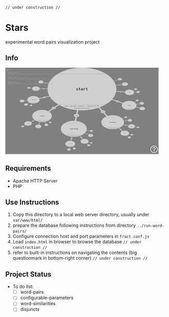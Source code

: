     // under construction //

# Stars

experimental word pairs visualization project

## Info

![](media/ssh-640.png)

## Requirements

- Apache HTTP Server
- PHP

## Use Instructions

1. Copy this directory to a local web server directory, usually under `var/www/html/`
2. prepare the database following instructions from directory `../run-word-pairs/`
3. Configure connection host and port parameters in `fract.conf.js`
4. Load `index.html` in browser to browse the database `// under construction //`
5. refer to built-in instructions on navigating the contents (big questionmark in bottom-right corner) `// under construction //`

## Project Status

- To do list:
    - [ ] word-pairs
    - [ ] configurable-parameters
    - [ ] word-similarities
    - [ ] disjuncts
